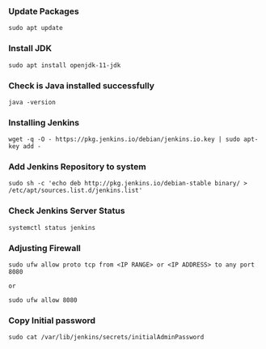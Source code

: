 ### Update Packages

```
sudo apt update
```

### Install JDK

```
sudo apt install openjdk-11-jdk
```

### Check is Java installed successfully

```
java -version
```

### Installing Jenkins

```
wget -q -O - https://pkg.jenkins.io/debian/jenkins.io.key | sudo apt-key add -
```
### Add Jenkins Repository to system

```
sudo sh -c 'echo deb http://pkg.jenkins.io/debian-stable binary/ > /etc/apt/sources.list.d/jenkins.list'
```

### Check Jenkins Server Status

```
systemctl status jenkins
```

### Adjusting Firewall

```
sudo ufw allow proto tcp from <IP RANGE> or <IP ADDRESS> to any port 8080

or

sudo ufw allow 8080
```

### Copy Initial password

```
sudo cat /var/lib/jenkins/secrets/initialAdminPassword
```